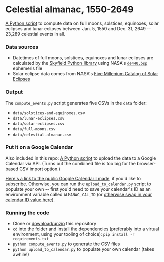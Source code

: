 # Celestial almanac, 1550-2649
[A Python script](https://github.com/cjwinchester/full-moons-soltices-equinoxes-eclipses/blob/main/compute_events.py) to compute data on full moons, solstices, equinoxes, solar eclipses and lunar eclipses between Jan. 5, 1550 and Dec. 31, 2649 -- 23,289 celestial events in all.

### Data sources
- Datetimes of full moons, solstices, equinoxes and lunar eclipses are calculated by the [Skyfield Python library](https://rhodesmill.org/skyfield/) using NASA's [`de440.bsp`](https://rhodesmill.org/skyfield/planets.html#choosing-an-ephemeris) ephemeris file
- Solar eclipse data comes from NASA's [Five Millenium Catalog of Solar Eclipses](https://eclipse.gsfc.nasa.gov/5MCSE/5MCSEcatalog.txt)

### Output
The `compute_events.py` script generates five CSVs in the `data` folder:
- `data/solstices-and-equinoxes.csv`
- `data/lunar-eclipses.csv`
- `data/solar-eclipses.csv`
- `data/full-moons.csv`
- `data/celestial-almanac.csv`

### Put it on a Google Calendar
Also included in this repo: [A Python script](https://github.com/cjwinchester/full-moons-soltices-equinoxes-eclipses/blob/main/upload_to_calendar.py) to upload the data to a Google Calendar via API. (Turns out the combined file is too big for the browser-based CSV import option.)

[Here's a link to the public Google Calendar I made](https://calendar.google.com/calendar/u/0?cid=YmMxYWU2ZGM2YjljZGVhZTIxNzQwMzIzZGM3Yjc4NjMxYzNmZDIzNTZlMzE1NTAwNDRkZDFiNTQwNTQ3MTVhMEBncm91cC5jYWxlbmRhci5nb29nbGUuY29t), if you'd like to subscribe. Otherwise, you can run the `upload_to_calendar.py` script to populate your own -- first you'd need to save your calendar's ID as an environment variable called `ALMANAC_CAL_ID` (or [otherwise swap in your calendar ID value here](https://github.com/cjwinchester/full-moons-soltices-equinoxes-eclipses/blob/main/upload_to_calendar.py#L16)).

### Running the code
- Clone or [download/unzip](https://github.com/cjwinchester/full-moons-soltices-equinoxes-eclipses/archive/refs/heads/main.zip) this repository
- `cd` into the folder and install the dependencies (preferably into a virtual environment, using your tooling of choice): `pip install -r requirements.txt`
- `python compute_events.py` to generate the CSV files
- `python upload_to_calendar.py` to populate your own calendar (takes awhile!)
